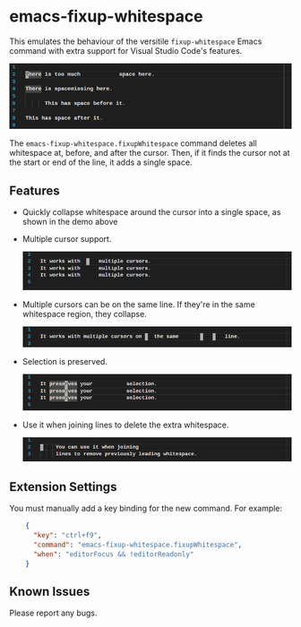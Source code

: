 # emacs-fixup-whitespace

This emulates the behaviour of the versitile `fixup-whitespace` Emacs command
with extra support for Visual Studio Code's features.

![Demo](media/basics.gif)

The `emacs-fixup-whitespace.fixupWhitespace` command deletes
all whitespace at, before, and after the cursor.  Then, if it finds the cursor
not at the start or end of the line, it adds a single space.

## Features

- Quickly collapse whitespace around the cursor into a single space, as shown in
  the demo above

- Multiple cursor support.

  ![Multiple Cursor Demo](media/multiple.gif)

- Multiple cursors can be on the same line.  If they're in the same whitespace
  region, they collapse.

  ![Multiple Cursor Together Demo](media/multiple2.gif)

- Selection is preserved.

  ![Selection Demo](media/selection.gif)

- Use it when joining lines to delete the extra whitespace.

  ![Join Demo](media/join.gif)

## Extension Settings

You must manually add a key binding for the new command.  For example:

```json
    {
      "key": "ctrl+f9",
      "command": "emacs-fixup-whitespace.fixupWhitespace",
      "when": "editorFocus && !editorReadonly"
    }
```

## Known Issues

Please report any bugs.
